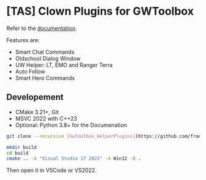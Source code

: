 # [TAS] Clown Plugins for GWToolbox

Refer to the [documentation](https://franneck94.github.io/GwToolbox_HelperPlugins/).

Features are:

- Smart Chat Commands
- Oldschool Dialog Window
- UW Helper: LT, EMO and Ranger Terra
- Auto Follow
- Smart Hero Commands

## Developement

- CMake 3.21+, Git
- MSVC 2022 with C++23
- Optional: Python 3.8+ for the Documenation

```bash
git clone --recursive [GwToolbox_HelperPlugins](https://github.com/franneck94/GwToolbox_HelperPlugins)
```

```bash
mkdir build
cd build
cmake .. -G "Visual Studio 17 2022" -A Win32 -B .
```

Then open it in VSCode or VS2022.
